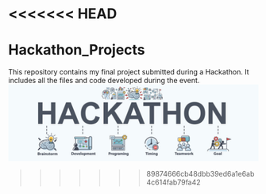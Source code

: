 
<<<<<<< HEAD
=======

# Hackathon_Projects
This repository contains my final project submitted during a Hackathon. It includes all the files and code developed during the event.
![Hackathon Banner](./AIT_HACKATHON_FINAL_SUBMISSION/models/hacathon.jpg)
>>>>>>> 89874666cb48dbb39ed6a1e6ab4c614fab79fa42

